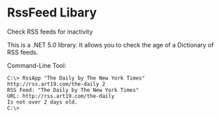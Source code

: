 # RssFeed Libary
Check RSS feeds for inactivity

This is a .NET 5.0 library. It allows you to check the age of a Dictionary of RSS feeds.

Command-Line Tool:

~~~~dos
C:\> RssApp "The Daily by The New York Times" http://rss.art19.com/the-daily 2 
RSS Feed: "The Daily by The New York Times"
URL: http://rss.art19.com/the-daily
Is not over 2 days old.
C:\> 
~~~~

